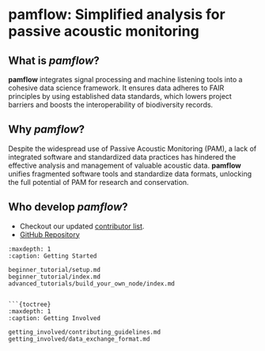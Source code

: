 # pamflow: Simplified analysis for passive acoustic monitoring

## What is *pamflow*?
**pamflow** integrates signal processing and machine listening tools into a cohesive data science framework. It ensures data adheres to FAIR principles by using established data standards, which lowers project barriers and boosts the interoperability of biodiversity records.

## Why *pamflow*?

Despite the widespread use of Passive Acoustic Monitoring (PAM), a lack of integrated software and standardized data practices has hindered the effective analysis and management of valuable acoustic data. **pamflow** unifies fragmented software tools and standardize data formats, unlocking the full potential of PAM for research and conservation.

## Who develop *pamflow*?
* Checkout our updated [contributor list](https://github.com/pamflow-org/pamflow/graphs/contributors).
* [GitHub Repository](https://github.com/pamflow-org/pamflow/)


```{toctree}
:maxdepth: 1
:caption: Getting Started

beginner_tutorial/setup.md
beginner_tutorial/index.md
advanced_tutorials/build_your_own_node/index.md


```{toctree}
:maxdepth: 1
:caption: Getting Involved

getting_involved/contributing_guidelines.md
getting_involved/data_exchange_format.md